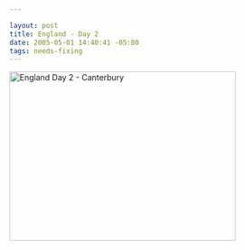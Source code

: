 ```yaml
--- 

layout: post
title: England - Day 2
date: 2005-05-01 14:40:41 -05:00
tags: needs-fixing
---
```

<img style="width: 400px; height: 300px;" src="http://base0.net/wp-images/personal/eng-day2.jpg" alt="England Day 2 - Canterbury" />
